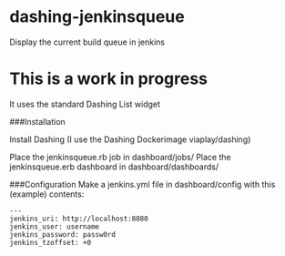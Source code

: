 # dashing-jenkinsqueue
Display the current build queue in jenkins

# This is a work in progress

It uses the standard Dashing List widget

###Installation

Install Dashing (I use the Dashing Dockerimage viaplay/dashing)

Place the jenkinsqueue.rb job in dashboard/jobs/
Place the jenkinsqueue.erb dashboard in dashboard/dashboards/

###Configuration
Make a jenkins.yml file in dashboard/config with this (example) contents:
```
---
jenkins_uri: http://localhost:8080
jenkins_user: username
jenkins_password: passw0rd
jenkins_tzoffset: +0
```
